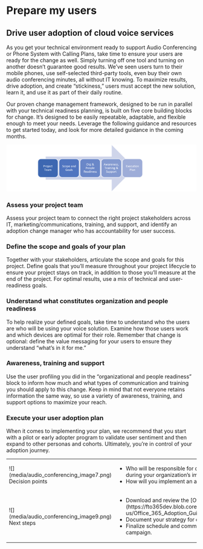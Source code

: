 # Prepare my users

## Drive user adoption of cloud voice services

As you get your technical environment ready to support Audio Conferencing or
Phone System with Calling Plans, take time to ensure your users are ready for
the change as well. Simply turning off one tool and turning on another doesn’t
guarantee good results. We’ve seen users turn to their mobile phones, use
self-selected third-party tools, even buy their own audio conferencing minutes,
all without IT knowing. To maximize results, drive adoption, and create
“stickiness,” users must accept the new solution, learn it, and use it as part
of their daily routine.

Our proven change management framework, designed to be run in parallel with your
technical readiness planning, is built on five core building blocks for change.
It’s designed to be easily repeatable, adaptable, and flexible enough to meet
your needs. Leverage the following guidance and resources to get started today,
and look for more detailed guidance in the coming months.

![Core building blocks in order left to right: Project Team; Scope and Goals; Org and People Readiness; Awareness, Training & Support; ending in an Execution Plan.](media/prepare-my-users-image1.png "Core building blocks in order left to right: Project Team; Scope and Goals; Org and People Readiness; Awareness, Training & Support; ending in an Execution Plan.")

### Assess your project team

Assess your project team to connect the right project stakeholders across IT,
marketing/communications, training, and support, and identify an adoption change
manager who has accountability for user success.

### Define the scope and goals of your plan

Together with your stakeholders, articulate the scope and goals for this
project. Define goals that you’ll measure throughout your project lifecycle to
ensure your project stays on track, in addition to those you’ll measure at the
end of the project. For optimal results, use a mix of technical and
user-readiness goals.

### Understand what constitutes organization and people readiness

To help realize your defined goals, take time to understand who the users are
who will be using your voice solution. Examine how those users work and which
devices are optimal for their role. Remember that change is optional: define the
value messaging for your users to ensure they understand “what’s in it for me.”

### Awareness, training and support

Use the user profiling you did in the “organizational and people readiness”
block to inform how much and what types of communication and training you should
apply to this change. Keep in mind that not everyone retains information the
same way, so use a variety of awareness, training, and support options to
maximize your reach.

### Execute your user adoption plan

When it comes to implementing your plan, we recommend that you start with a
pilot or early adopter program to validate user sentiment and then expand to
other personas and cohorts. Ultimately, you’re in control of your adoption
journey.

[//]: # (Note that you can't remove the "en-us" from the link in this table.)

<table>
<tr><td>![](media/audio_conferencing_image7.png) <br/>Decision points</td><td><ul><li>Who will be responsible for driving user adoption and change management during your organization’s implementation of cloud voice capabilities?</li><li>How will you implement an adoption and change management strategy?</li></ul></td></tr>
<tr><td>![](media/audio_conferencing_image9.png)<br/>Next steps</td><td><ul><li>Download and review the [Office 365 Adoption Guide](https://fto365dev.blob.core.windows.net/media/Default/DocResources/en-us/Office_365_Adoption_Guide.pdf).</li><li>Document your strategy for driving user adoption.</li><li>Finalize schedule and communication plans to begin your adoption campaign.
</li></ul></td></tr>
</table>
<!--ENDOFSECTION-->
  